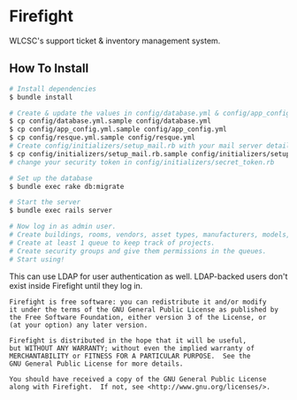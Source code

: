 
# Firefight

WLCSC's support ticket & inventory management system.

## How To Install

```sh
# Install dependencies
$ bundle install

# Create & update the values in config/database.yml & config/app_config.yml & config/resque.yml
$ cp config/database.yml.sample config/database.yml
$ cp config/app_config.yml.sample config/app_config.yml
$ cp config/resque.yml.sample config/resque.yml
# Create config/initializers/setup_mail.rb with your mail server details.
$ cp config/initializers/setup_mail.rb.sample config/initializers/setup_mail.rb
# change your security token in config/initializers/secret_token.rb

# Set up the database
$ bundle exec rake db:migrate

# Start the server
$ bundle exec rails server

# Now log in as admin user.
# Create buildings, rooms, vendors, asset types, manufacturers, models, and assets--in that order.
# Create at least 1 queue to keep track of projects.
# Create security groups and give them permissions in the queues.
# Start using!
```

This can use LDAP for user authentication as well.  LDAP-backed users don't exist inside Firefight until they log in.

    Firefight is free software: you can redistribute it and/or modify
    it under the terms of the GNU General Public License as published by
    the Free Software Foundation, either version 3 of the License, or
    (at your option) any later version.

    Firefight is distributed in the hope that it will be useful,
    but WITHOUT ANY WARRANTY; without even the implied warranty of
    MERCHANTABILITY or FITNESS FOR A PARTICULAR PURPOSE.  See the
    GNU General Public License for more details.

    You should have received a copy of the GNU General Public License
    along with Firefight.  If not, see <http://www.gnu.org/licenses/>.
